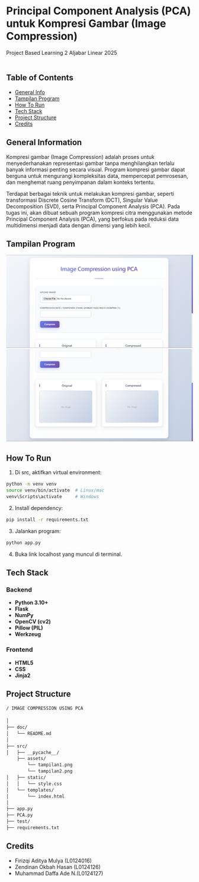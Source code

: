 # Principal Component Analysis (PCA) untuk Kompresi Gambar (Image Compression)
Project Based Learning 2 Aljabar Linear 2025  
<br/>

## Table of Contents
* [General Info](#general-information)
* [Tampilan Program](#tampilan-program)
* [How To Run](#how-to-run)
* [Tech Stack](#tech-stack)
* [Project Structure](#project-structure)
* [Credits](#credits)

## General Information
Kompresi gambar (Image Compression) adalah proses untuk menyederhanakan representasi gambar tanpa menghilangkan terlalu banyak informasi penting secara visual. Program kompresi gambar dapat berguna untuk mengurangi kompleksitas data, mempercepat pemrosesan, dan menghemat ruang penyimpanan dalam konteks tertentu.

Terdapat berbagai teknik untuk melakukan kompresi gambar, seperti transformasi Discrete Cosine Transform (DCT), Singular Value Decomposition (SVD), serta Principal Component Analysis (PCA). Pada tugas ini, akan dibuat sebuah program kompresi citra menggunakan metode Principal Component Analysis (PCA), yang berfokus pada reduksi data multidimensi menjadi data dengan dimensi yang lebih kecil.

## Tampilan Program
![Main View](./src/assets/tampilan1.png)
![Main View](./src/assets/tampilan2.png)

## How To Run
1. Di src, aktifkan virtual environment:
```bash
python -m venv venv
source venv/bin/activate  # Linux/mac
venv\Scripts\activate     # Windows
```

2. Install dependency:
```bash
pip install -r requirements.txt
```

3. Jalankan program:
```bash
python app.py
```

4. Buka link localhost yang muncul di terminal.

## Tech Stack
### Backend
- **Python 3.10+**
- **Flask**
- **NumPy**
- **OpenCV (cv2)**
- **Pillow (PIL)**
- **Werkzeug**
### Frontend
- **HTML5**
- **CSS**
- **Jinja2**

## Project Structure
```bash
/ IMAGE COMPRESSION USING PCA

│
├── doc/
│   └── README.md
│
├── src/
│   ├── __pycache__/
    ├── assets/
        └── tampilan1.png
        └── tampilan2.png
│   ├── static/
│   │   └── style.css
│   └── templates/
│       └── index.html
│
├── app.py
├── PCA.py
├── test/
├── requirements.txt
```

## Credits
- Firizqi Aditya Mulya (L0124016)
- Zendinan Okbah Hasan (L0124126)
- Muhammad Daffa Ade N.(L0124127)